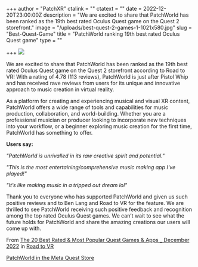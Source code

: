 +++
author = "PatchXR"
ctalink = ""
ctatext = ""
date = 2022-12-20T23:00:00Z
description = "We are excited to share that PatchWorld has been ranked as the 19th best rated Oculus Quest game on the Quest 2 storefront."
image = "/uploads/best-quest-2-games-1-1021x580.jpg"
slug = "Best-Quest-Game"
title = "PatchWorld ranking 19th best rated Oculus Quest game"
type = ""

+++
![](/uploads/best-quest-game-dec2022.jpg)

We are excited to share that PatchWorld has been ranked as the 19th best rated Oculus Quest game on the Quest 2 storefront according to Road to VR! With a rating of 4.78 (113 reviews), PatchWorld is just after Pistol Whip and has received rave reviews from users for its unique and innovative approach to music creation in virtual reality.

As a platform for creating and experiencing musical and visual XR content, PatchWorld offers a wide range of tools and capabilities for music production, collaboration, and world-building. Whether you are a professional musician or producer looking to incorporate new techniques into your workflow, or a beginner exploring music creation for the first time, PatchWorld has something to offer.

**Users say:**

_"PatchWorld is unrivalled in its raw creative spirit and potential."_

_"This is the most entertaining/comprehensive music making app I've played!"_

_"It’s like making music in a tripped out dream lol"_

Thank you to everyone who has supported PatchWorld and given us such positive reviews and to Ben Lang and Road to VR for the feature. We are thrilled to see PatchWorld receiving such positive feedback and recognition among the top rated Oculus Quest games. We can’t wait to see what the future holds for PatchWorld and share the amazing creations our users will come up with. 

From [The 20 Best Rated & Most Popular Quest Games & Apps _ December 2022](https://www.roadtovr.com/best-oculus-quest-2-games-apps-rated-december-2022/ "The 20 Best Rated & Most Popular Quest Games & Apps _ December 2022") in [Road to VR](https://www.roadtovr.com/)

[PatchWorld in the Meta Quest Store](https://www.oculus.com/experiences/quest/3715150718552632/)